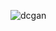 ![dcgan](https://user-images.githubusercontent.com/59962924/233345226-6e7e3b8e-8d3c-4307-8913-a1b32ea6a09e.gif)
